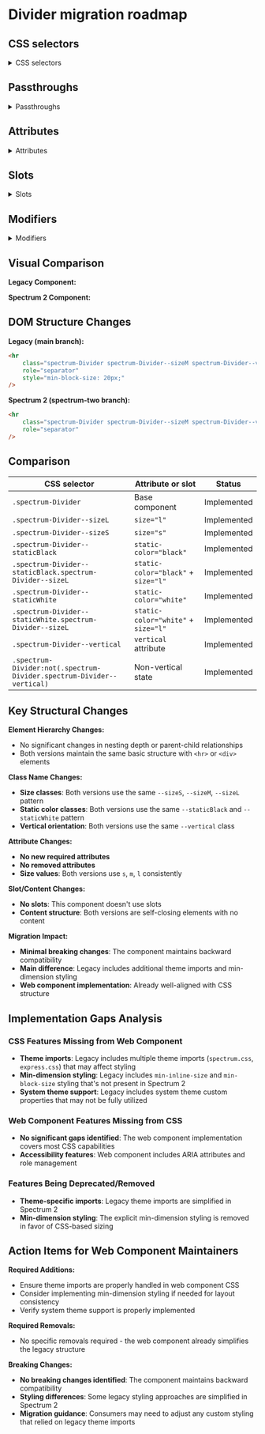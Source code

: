 # Divider migration roadmap

## CSS selectors

<details>
<summary>CSS selectors</summary>

- `.spectrum-Divider`
- `.spectrum-Divider--sizeL`
- `.spectrum-Divider--sizeS`
- `.spectrum-Divider--staticBlack`
- `.spectrum-Divider--staticBlack.spectrum-Divider--sizeL`
- `.spectrum-Divider--staticWhite`
- `.spectrum-Divider--staticWhite.spectrum-Divider--sizeL`
- `.spectrum-Divider--vertical`
- `.spectrum-Divider:not(.spectrum-Divider.spectrum-Divider--vertical)`

</details>

## Passthroughs

<details>
<summary>Passthroughs</summary>

No passthroughs found for this component.

</details>

## Attributes

<details>
<summary>Attributes</summary>

- `vertical` - Boolean attribute for vertical orientation
- `static-color` - String attribute for static color variants (white, black)
- `size` - String attribute for size variants (s, m, l)

</details>

## Slots

<details>
<summary>Slots</summary>

No slots found for this component.

</details>

## Modifiers

<details>
<summary>Modifiers</summary>

- `--mod-divider-background-color`
- `--mod-divider-block-minimum-size`
- `--mod-divider-inline-minimum-size`
- `--mod-divider-thickness`
- `--mod-divider-vertical-align`
- `--mod-divider-vertical-height`
- `--mod-divider-vertical-margin`

</details>

## Visual Comparison

**Legacy Component:**

<!-- Screenshot of legacy component will be added here -->

**Spectrum 2 Component:**

<!-- Screenshot of Spectrum 2 component will be added here -->

## DOM Structure Changes

**Legacy (main branch):**

```html
<hr
    class="spectrum-Divider spectrum-Divider--sizeM spectrum-Divider--vertical"
    role="separator"
    style="min-block-size: 20px;"
/>
```

**Spectrum 2 (spectrum-two branch):**

```html
<hr
    class="spectrum-Divider spectrum-Divider--sizeM spectrum-Divider--vertical"
    role="separator"
/>
```

## Comparison

| CSS selector                                                          | Attribute or slot                   | Status      |
| --------------------------------------------------------------------- | ----------------------------------- | ----------- |
| `.spectrum-Divider`                                                   | Base component                      | Implemented |
| `.spectrum-Divider--sizeL`                                            | `size="l"`                          | Implemented |
| `.spectrum-Divider--sizeS`                                            | `size="s"`                          | Implemented |
| `.spectrum-Divider--staticBlack`                                      | `static-color="black"`              | Implemented |
| `.spectrum-Divider--staticBlack.spectrum-Divider--sizeL`              | `static-color="black"` + `size="l"` | Implemented |
| `.spectrum-Divider--staticWhite`                                      | `static-color="white"`              | Implemented |
| `.spectrum-Divider--staticWhite.spectrum-Divider--sizeL`              | `static-color="white"` + `size="l"` | Implemented |
| `.spectrum-Divider--vertical`                                         | `vertical` attribute                | Implemented |
| `.spectrum-Divider:not(.spectrum-Divider.spectrum-Divider--vertical)` | Non-vertical state                  | Implemented |

## Key Structural Changes

**Element Hierarchy Changes:**

- No significant changes in nesting depth or parent-child relationships
- Both versions maintain the same basic structure with `<hr>` or `<div>` elements

**Class Name Changes:**

- **Size classes**: Both versions use the same `--sizeS`, `--sizeM`, `--sizeL` pattern
- **Static color classes**: Both versions use the same `--staticBlack` and `--staticWhite` pattern
- **Vertical orientation**: Both versions use the same `--vertical` class

**Attribute Changes:**

- **No new required attributes**
- **No removed attributes**
- **Size values**: Both versions use `s`, `m`, `l` consistently

**Slot/Content Changes:**

- **No slots**: This component doesn't use slots
- **Content structure**: Both versions are self-closing elements with no content

**Migration Impact:**

- **Minimal breaking changes**: The component maintains backward compatibility
- **Main difference**: Legacy includes additional theme imports and min-dimension styling
- **Web component implementation**: Already well-aligned with CSS structure

## Implementation Gaps Analysis

### CSS Features Missing from Web Component

- **Theme imports**: Legacy includes multiple theme imports (`spectrum.css`, `express.css`) that may affect styling
- **Min-dimension styling**: Legacy includes `min-inline-size` and `min-block-size` styling that's not present in Spectrum 2
- **System theme support**: Legacy includes system theme custom properties that may not be fully utilized

### Web Component Features Missing from CSS

- **No significant gaps identified**: The web component implementation covers most CSS capabilities
- **Accessibility features**: Web component includes ARIA attributes and role management

### Features Being Deprecated/Removed

- **Theme-specific imports**: Legacy theme imports are simplified in Spectrum 2
- **Min-dimension styling**: The explicit min-dimension styling is removed in favor of CSS-based sizing

## Action Items for Web Component Maintainers

**Required Additions:**

- Ensure theme imports are properly handled in web component CSS
- Consider implementing min-dimension styling if needed for layout consistency
- Verify system theme support is properly implemented

**Required Removals:**

- No specific removals required - the web component already simplifies the legacy structure

**Breaking Changes:**

- **No breaking changes identified**: The component maintains backward compatibility
- **Styling differences**: Some legacy styling approaches are simplified in Spectrum 2
- **Migration guidance**: Consumers may need to adjust any custom styling that relied on legacy theme imports
